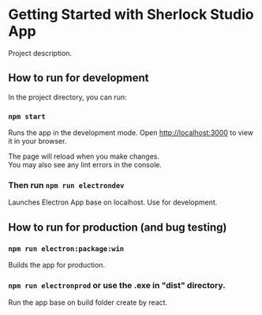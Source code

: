# Getting Started with Sherlock Studio App

Project description.

## How to run for development

In the project directory, you can run:

### `npm start`

Runs the app in the development mode.
Open [http://localhost:3000](http://localhost:3000) to view it in your browser.

The page will reload when you make changes.\
You may also see any lint errors in the console.

### Then run `npm run electrondev`

Launches Electron App base on localhost. Use for development.

## How to run for production (and bug testing)

### `npm run electron:package:win`

Builds the app for production.

### `npm run electronprod` or use the .exe in "dist" directory.

Run the app base on build folder create by react.

